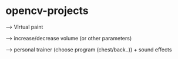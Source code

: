 # opencv-projects


--> Virtual paint

--> increase/decrease volume (or other parameters)

--> personal trainer (choose program (chest/back..)) + sound effects
